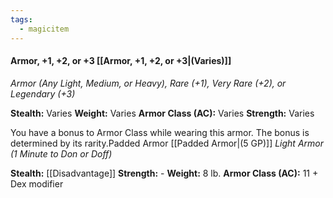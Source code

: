 ```yaml
---
tags:
  - magicitem
---
```

#### Armor, +1, +2, or +3 [[Armor, +1, +2, or +3|(Varies)]]
*Armor (Any Light, Medium, or Heavy), Rare (+1), Very Rare (+2), or Legendary (+3)*

**Stealth:** Varies **Weight:** Varies
**Armor Class (AC):** Varies
**Strength:** Varies

You have a bonus to Armor Class while wearing this armor. The bonus is determined by its rarity.Padded Armor [[Padded Armor|(5 GP)]]
*Light Armor (1 Minute to Don or Doff)*

**Stealth:** [[Disadvantage]] **Strength:** - **Weight:** 8 lb.
**Armor Class (AC):** 11 + Dex modifier